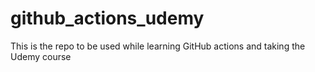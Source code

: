 # github_actions_udemy
This is the repo to be used while learning GitHub actions and taking the Udemy course
